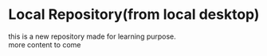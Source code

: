 # Local Repository(from local desktop)
this is a new repository made for learning purpose.<br>
more content to come